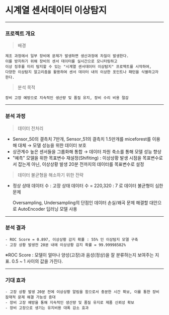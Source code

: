 # 시계열 센서데이터 이상탐지
---

### 프로젝트 개요

> 배경

```
제조 과정에서 일부 장비에 문제가 발생하면 생산과정에 차질이 발생한다.
이를 방지하기 위해 장비의 센서 데이터를 실시간으로 모니터링하고 
이상 징후를 미리 탐지할 수 있는 "시계열 센서데이터 이상탐지" 프로젝트를 시작하여,
다양한 이상탐지 알고리즘을 활용하여 센서 데이터 내의 이상한 포인트나 패턴을 식별하고자 한다.
```

> 분석 목적

```
장비 고장 예방으로 지속적인 생산량 및 품질 유지, 장비 수리 비용 절감
```
---
### 분석 과정 

> 데이터 전처리

- Sensor_50의 결측치 7만개, Sensor_51의 결측치 1.5만개를 miceforest를 이용해 대체 → 모델 성능을 위한 데이터 보호
- 상관계수 높은 센서들을 그룹화해 통합 → 데이터 차원 축소를 통해 모델 성능 향상
- "예측" 모델을 위한 목표변수 재설정(Shifiting) : 이상상황 발생 시점을 목표변수로서 잡는게 아닌, 이상상황 발생 20분 전까지의 데이터를 목표변수로 설정
> 데이터 불균형을 해소하기 위한 전략

- 정상 상태 데이터 수 : 고장 상태 데이터 수 = 220,320 : 7 로 데이터 불균형이 심한 문제

  Oversampling, Undersampling의 단점인 데이터 손실/왜곡 문제 해결할 대안으로 AutoEncoder 딥러닝 모델 사용

---
### 분석 결과
```
- ROC Score = 0.897, 이상상황 감지 확률 : 55% 인 이상탐지 모델 구축
- 고장 상황 발생전 20분 내에 이상상황 감지 확률 = 99.99998582%
```
※ROC Score : 모델이 얼마나 양성(고장)과 음성(정상)을 잘 분류하는지 보여주는 지표. 0.5 ~ 1 사이의 값을 가진다.

---
### 기대 효과
```
- 고장 상황 발생 20분 전에 이상상황 알림을 함으로서 충분한 시간 확보, 이를 통한 장비 잠재적 문제 해결 가능성 증대
- 장비 고장 예방을 통해 지속적인 생산량 및 품질 유지로 제품 신뢰성 확보
- 장비 고장으로 생기는 유지비용 대폭 감소 효과
```
